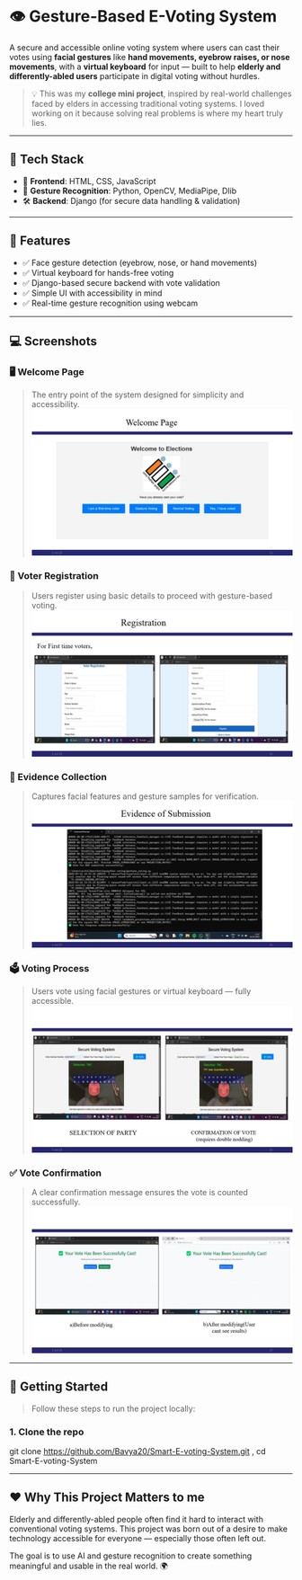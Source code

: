 # 👁️ Gesture-Based E-Voting System

A secure and accessible online voting system where users can cast their votes using **facial gestures** like **hand movements, eyebrow raises, or nose movements**, with a **virtual keyboard** for input — built to help **elderly and differently-abled users** participate in digital voting without hurdles.

> 💡 This was my **college mini project**, inspired by real-world challenges faced by elders in accessing traditional voting systems. I loved working on it because solving real problems is where my heart truly lies.

---

## 🔧 Tech Stack

- 🎯 **Frontend**: HTML, CSS, JavaScript  
- 🧠 **Gesture Recognition**: Python, OpenCV, MediaPipe, Dlib  
- 🛠️ **Backend**: Django (for secure data handling & validation)

---

## 🎯 Features

- ✅ Face gesture detection (eyebrow, nose, or hand movements)
- ✅ Virtual keyboard for hands-free voting
- ✅ Django-based secure backend with vote validation
- ✅ Simple UI with accessibility in mind
- ✅ Real-time gesture recognition using webcam

---

## 💻 Screenshots

### 🖥️ Welcome Page
> The entry point of the system designed for simplicity and accessibility.
![Welcome Page](screenshots/welcome_page.jpeg)

### 📝 Voter Registration
> Users register using basic details to proceed with gesture-based voting.
![Registration](screenshots/registration.jpeg)

### 🧠 Evidence Collection
> Captures facial features and gesture samples for verification.
![Evidence](screenshots/evidence.jpeg)

### 🗳️ Voting Process
> Users vote using facial gestures or virtual keyboard — fully accessible.
![Voting Process](screenshots/voting_process.jpeg)

### ✅ Vote Confirmation
> A clear confirmation message ensures the vote is counted successfully.
![Confirmation](screenshots/confirmation.jpeg)

---

## 🚀 Getting Started

> Follow these steps to run the project locally:

### 1. Clone the repo


git clone https://github.com/Bavya20/Smart-E-voting-System.git , 
cd Smart-E-voting-System

---

## ❤️ Why This Project Matters to me

Elderly and differently-abled people often find it hard to interact with conventional voting systems. This project was born out of a desire to make technology accessible for everyone — especially those often left out.

The goal is to use AI and gesture recognition to create something meaningful and usable in the real world. 🌍

